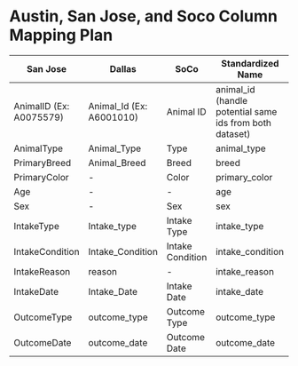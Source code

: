 # Austin, San Jose, and Soco Column Mapping Plan

| San Jose                  | Dallas               | SoCo | Standardized Name                                        |
|---------------------------|----------------------|------|-----------------------------------------------------------|
| AnimalID (Ex: A0075579)   | Animal_Id (Ex: A6001010) | Animal ID   | animal_id (handle potential same ids from both dataset)  |
| AnimalType                | Animal_Type          | Type   | animal_type                                              |
| PrimaryBreed              | Animal_Breed         | Breed   | breed                                                    |
| PrimaryColor              | -                    | Color   | primary_color                                            |
| Age                       | -                    | -   | age                                                      |
| Sex                       | -                    | Sex   | sex                                                      |
| IntakeType                | Intake_type          | Intake Type   | intake_type                                              |
| IntakeCondition           | Intake_Condition     | Intake Condition   | intake_condition                                         |
| IntakeReason              | reason               | -   | intake_reason                                            |
| IntakeDate                | Intake_Date          | Intake Date   | intake_date                                              |
| OutcomeType               | outcome_type         | Outcome Type   | outcome_type                                             |
| OutcomeDate               | outcome_date         | Outcome Date   | outcome_date                                             |

